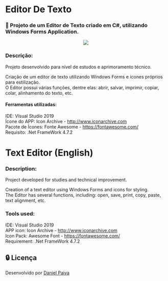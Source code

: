 # Editor De Texto
### :pencil: Projeto de um Editor de Texto criado em C#, utilizando Windows Forms Application.

<p align="center">
  <img src="https://i.imgur.com/m9P7fBd.png">
</p>

### Descrição:

Projeto desenvolvido para nível de estudos e aprimoramento técnico.

Criação de um editor de texto utilizando Windows Forms e ícones próprios para estilização. <br>
O Editor possui várias funções, dentre elas: abrir, salvar, imprimir, copiar, colar, alinhamento do texto, etc.

#### Ferramentas utilizadas:

IDE: Visual Studio 2019 <br>
Ícone do APP: Icon Archive - http://www.iconarchive.com <br>
Pacote de Ícones: Fonte Awesome - https://fontawesome.com/ <br>
Requisito: .Net FrameWork 4.7.2 <br>

# Text Editor (English)

### Description:

Project developed for studies and technical improvement.

Creation of a text editor using Windows Forms and icons for styling. <br>
The Editor has several functions, including: open, save, print, copy, paste, text alignment, etc.

### Tools used:

IDE: Visual Studio 2019 <br>
APP icon: Icon Archive - http://www.iconarchive.com <br>
Icon Pack: Awesome Font - https://fontawesome.com/ <br>
Requirement: .Net FrameWork 4.7.2 <br>

## :lock: Licença

Desenvolvido por <a href="https://www.linkedin.com/in/danhpaiva/">Daniel Paiva</a>